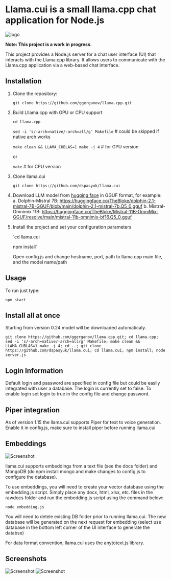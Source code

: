 # Llama.cui is a small llama.cpp chat application for Node.js 
![logo](https://github.com/dspasyuk/llama.cui/blob/main/ico.svg?)

**Note: This project is a work in progress.**

This project provides a Node.js server for a chat user interface (UI) that interacts with the Llama.cpp library. It allows users to communicate with the Llama.cpp application via a web-based chat interface.

## Installation

1. Clone the repository:

   `git clone https://github.com/ggerganov/llama.cpp.git`

2. Build Lllama.cpp with GPU or CPU support

   `cd llama.cpp`

   `sed -i 's/-arch=native/-arch=all/g' Makefile` # could be skipped if native arch works

   `make clean && LLAMA_CUBLAS=1 make -j 4`   # for GPU version

   or
   
   `make` # for CPU version

4. Clone llama.cui
   
   `git clone https://github.com/dspasyuk/llama.cui`

5. Download LLM model from [hugging face](https://huggingface.co/) in GGUF format, for example:
   a. Dolphin-Mistral 7B:   https://huggingface.co/TheBloke/dolphin-2.1-mistral-7B-GGUF/blob/main/dolphin-2.1-mistral-7b.Q5_0.gguf
   b. Mistral-Omnimix 11B:  https://huggingface.co/TheBloke/Mistral-11B-OmniMix-GGUF/resolve/main/mistral-11b-omnimix-bf16.Q5_0.gguf

8. Install the project and set your configuration parameters
  
   `cd llama.cui

   npm install`

   Open config.js and change hostname, port, path to llama.cpp main file, and the model name/path
   

## Usage
To run just type:

`npm start`

## Install all at once
Starting from version 0.24 model will be downloaded automaticaly. 

`git clone https://github.com/ggerganov/llama.cpp.git; cd llama.cpp; sed -i 's/-arch=native/-arch=all/g' Makefile; make clean && LLAMA_CUBLAS=1 make -j 4; cd ..; git clone https://github.com/dspasyuk/llama.cui; cd llama.cui; npm install; node server.js`

## Login Information
Default login and password are specified in config file but could be easily integrated with user a database.
The login is currently set to false. To enable login set login to true in the config file and change password.

## Piper integration
As of version 1.15 the llama.cui supports Piper for text to voice generation.
Enable it in config.js, make sure to install piper before running llama.cui 


## Embeddings
![Screenshot](https://github.com/dspasyuk/llama.cui/blob/main/embedding.png)

llama.cui supports embeddings from a text file (see the docs folder) and MongoDB (do npm install mongo and make changes to config.js to configure the database).

To use embeddings, you will need to create your vector database using the embedding.js script. Simply place any docx, html, xlsx, etc. files in the rawdocs folder and run the embedding.js script using the command below:

`node embedding.js`

You will need to detele existing DB folder prior to running llama.cui. The new database will be generated on the next request for embedding (select use database in the bottom left corner of the UI interface to generate the databse)  

For data format convention, llama.cui uses the anytotext.js library. 

## Screenshots

![Screenshot](https://github.com/dspasyuk/llama.cui/blob/main/Screenshot.png)
![Screenshot](https://github.com/dspasyuk/llama.cui/blob/main/Code_highlight.png)

